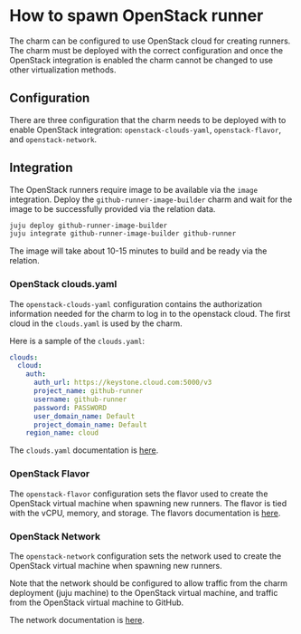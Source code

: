 # How to spawn OpenStack runner

The charm can be configured to use OpenStack cloud for creating runners.
The charm must be deployed with the correct configuration and once the OpenStack integration is
enabled the charm cannot be changed to use other virtualization methods.

## Configuration

There are three configuration that the charm needs to be deployed with to enable OpenStack integration: `openstack-clouds-yaml`, `openstack-flavor`, and `openstack-network`.

## Integration

The OpenStack runners require image to be available via the `image` integration. Deploy the
`github-runner-image-builder` charm and wait for the image to be successfully provided via the
relation data.

```bash
juju deploy github-runner-image-builder
juju integrate github-runner-image-builder github-runner
```

The image will take about 10-15 minutes to build and be ready via the relation.

### OpenStack clouds.yaml

The `openstack-clouds-yaml` configuration contains the authorization information needed for the charm to log in to the openstack cloud.
The first cloud in the `clouds.yaml` is used by the charm.

Here is a sample of the `clouds.yaml`:

```yaml
clouds:
  cloud:
    auth:
      auth_url: https://keystone.cloud.com:5000/v3
      project_name: github-runner
      username: github-runner
      password: PASSWORD
      user_domain_name: Default
      project_domain_name: Default
    region_name: cloud
```

The `clouds.yaml` documentation is [here](https://docs.openstack.org/python-openstackclient/pike/configuration/index.html#clouds-yaml).

### OpenStack Flavor

The `openstack-flavor` configuration sets the flavor used to create the OpenStack virtual machine when spawning new runners.
The flavor is tied with the vCPU, memory, and storage.
The flavors documentation is [here](https://docs.openstack.org/nova/rocky/user/flavors.html).

### OpenStack Network

The  `openstack-network` configuration sets the network used to create the OpenStack virtual machine when spawning new runners.

Note that the network should be configured to allow traffic from the charm deployment (juju machine) to the OpenStack virtual machine, and traffic from the OpenStack virtual machine to GitHub.

The network documentation is [here](https://docs.openstack.org/neutron/latest/admin/intro-os-networking.html).
